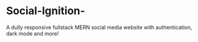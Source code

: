 # Social-Ignition-
A dully responsive fullstack MERN social media website with authentication, dark mode and more!
